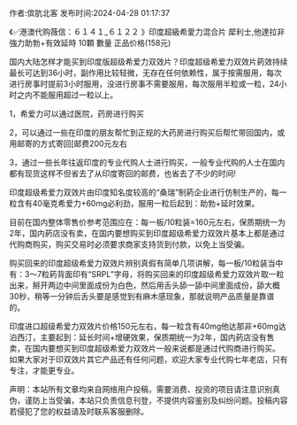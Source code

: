 <p>作者:傧肮北客 发布时间:2024-04-28 01:17:37</p>
<p>《✅港澳代购薇信：６１４１_６１２２ 》印度超級希愛力混合片 犀利士,他達拉非 強力助勃+有效延時 10顆 數量 正品价格(158元) </p>
									<p>国内大陆怎样才能买到印度版超级希爱力双效片？印度超级希爱力双效片葯效持续最长可达到36小时，副作用比较轻微，无存在任何依赖性，属于按需服用，每次进行房事时提前3小时服用，没进行房事不需要服用，每次服用半粒或一粒，24小时之内不能服用超过一粒以上。</p><p>1，希爱力可以通过医院，药房进行购买</p><p>2，可以通过一些在印度的朋友帮忙到正规的大药房进行购买后帮忙带回国内，或用邮寄的方式寄回[邮费200元左右</p><p>3，通过一些长年往返印度的专业代购人士进行购买，一般专业代购的人士在国内都有现货这样不但省去了从印度寄回的邮费，也省去了不少的时间!</p><p></p><p>印度超级希爱力双效片由印度知名度较高的“桑瑞”制葯企业进行仿制生产的，每一粒含有40毫克希爱力+60mg必利劲，服用一粒后起到：助勃+延时效果。</p><p>目前在国内整体零售价参考范围应在：每一板/10粒装=160元左右，保质期统一为2年，国内葯店没有卖，在国内要想购买到印度超级希爱力双效片基本上都是通过代购商购买，购买交易时必须要求商家支持货到付款，以免上当受骗。</p><p>购买回来的印度超级希爱力双效片辨别真假有简单几项讲解，每一板/10粒装当中有：3～7粒葯背面印有“SRPL”字母，将购买回来的印度超级希爱力双效片取一粒出来，掰开两边中间里面成份为白色，然后用舌头舔一舔中间里面成份，舔大概30秒，稍等一分钟后舌头要是感觉到有麻木感现象，那就说明产品质量是靠谱的。</p><p>印度进口超级希爱力双效片价格150元左右，每一粒含有40mg他达那非+60mg达泊西汀，主要起到：延长时间+增硬效果，保质期统一为2年，国内葯店没有售卖，在国内要想买到印度超级希爱力双效片一般来说都是通过代购商进行购买。 如果大家对于印双效片其它产品还有任何问题，欢迎大家专业代购七年老店，只有专注，才能更专业。</p>				声明：本站所有文章均来自网络用户投稿，需要消费、投资的项目请注意识别真伪，谨防上当受骗，本站只负责信息刊登，不提供内容鉴别及纠纷问题。投稿内容若侵犯了您的权益请及时联系客服删除。				
